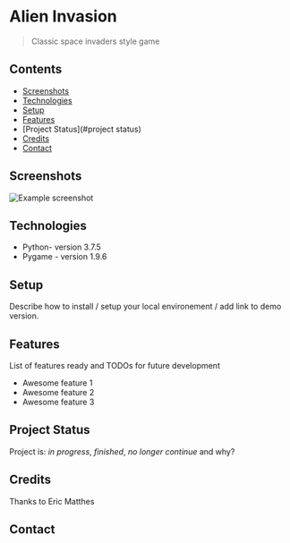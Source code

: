 # Alien Invasion
> Classic space invaders style game

## Contents
* [Screenshots](#screenshots)
* [Technologies](#technologies)
* [Setup](#setup)
* [Features](#features)
* [Project Status](#project status)
* [Credits](#credits)
* [Contact](#contact)

## Screenshots
![Example screenshot](./img/screenshot.png)

## Technologies
* Python- version 3.7.5
* Pygame - version 1.9.6

## Setup
Describe how to install / setup your local environement / add link to demo version.

## Features
List of features ready and TODOs for future development
* Awesome feature 1
* Awesome feature 2
* Awesome feature 3

## Project Status
Project is: _in progress_, _finished_, _no longer continue_ and why?

## Credits
Thanks to Eric Matthes

## Contact

